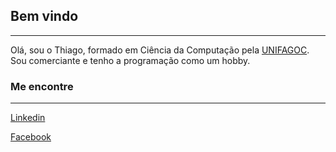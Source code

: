 ## Bem vindo
***
Olá, sou o Thiago, formado em Ciência da Computação pela [UNIFAGOC](https://www.fagoc.br/).
Sou comerciante e tenho a programação como um hobby.


### Me encontre
***
[Linkedin](https://www.linkedin.com/in/thiago-sartori-1820b213a)

[Facebook](https://www.facebook.com/sartori10)
